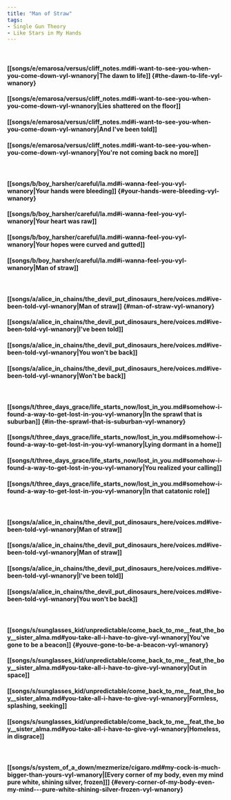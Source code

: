 ```yaml
---
title: "Man of Straw"
tags:
- Single Gun Theory
- Like Stars in My Hands
---
```

&nbsp;
#### [[songs/e/emarosa/versus/cliff_notes.md#i-want-to-see-you-when-you-come-down-vyl-wnanory|The dawn to life]] {#the-dawn-to-life-vyl-wnanory}
#### [[songs/e/emarosa/versus/cliff_notes.md#i-want-to-see-you-when-you-come-down-vyl-wnanory|Lies shattered on the floor]]
#### [[songs/e/emarosa/versus/cliff_notes.md#i-want-to-see-you-when-you-come-down-vyl-wnanory|And I've been told]]
#### [[songs/e/emarosa/versus/cliff_notes.md#i-want-to-see-you-when-you-come-down-vyl-wnanory|You're not coming back no more]]
&nbsp;
#### [[songs/b/boy_harsher/careful/la.md#i-wanna-feel-you-vyl-wnanory|Your hands were bleeding]] {#your-hands-were-bleeding-vyl-wnanory}
#### [[songs/b/boy_harsher/careful/la.md#i-wanna-feel-you-vyl-wnanory|Your heart was raw]]
#### [[songs/b/boy_harsher/careful/la.md#i-wanna-feel-you-vyl-wnanory|Your hopes were curved and gutted]]
#### [[songs/b/boy_harsher/careful/la.md#i-wanna-feel-you-vyl-wnanory|Man of straw]]
&nbsp;
#### [[songs/a/alice_in_chains/the_devil_put_dinosaurs_here/voices.md#ive-been-told-vyl-wnanory|Man of straw]] {#man-of-straw-vyl-wnanory}
#### [[songs/a/alice_in_chains/the_devil_put_dinosaurs_here/voices.md#ive-been-told-vyl-wnanory|I've been told]]
#### [[songs/a/alice_in_chains/the_devil_put_dinosaurs_here/voices.md#ive-been-told-vyl-wnanory|You won't be back]]
#### [[songs/a/alice_in_chains/the_devil_put_dinosaurs_here/voices.md#ive-been-told-vyl-wnanory|Won't be back]]
&nbsp;
#### [[songs/t/three_days_grace/life_starts_now/lost_in_you.md#somehow-i-found-a-way-to-get-lost-in-you-vyl-wnanory|In the sprawl that is suburban]] {#in-the-sprawl-that-is-suburban-vyl-wnanory}
#### [[songs/t/three_days_grace/life_starts_now/lost_in_you.md#somehow-i-found-a-way-to-get-lost-in-you-vyl-wnanory|Lying dormant in a home]]
#### [[songs/t/three_days_grace/life_starts_now/lost_in_you.md#somehow-i-found-a-way-to-get-lost-in-you-vyl-wnanory|You realized your calling]]
#### [[songs/t/three_days_grace/life_starts_now/lost_in_you.md#somehow-i-found-a-way-to-get-lost-in-you-vyl-wnanory|In that catatonic role]]
&nbsp;
#### [[songs/a/alice_in_chains/the_devil_put_dinosaurs_here/voices.md#ive-been-told-vyl-wnanory|Man of straw]]
#### [[songs/a/alice_in_chains/the_devil_put_dinosaurs_here/voices.md#ive-been-told-vyl-wnanory|Man of straw]]
#### [[songs/a/alice_in_chains/the_devil_put_dinosaurs_here/voices.md#ive-been-told-vyl-wnanory|I've been told]]
#### [[songs/a/alice_in_chains/the_devil_put_dinosaurs_here/voices.md#ive-been-told-vyl-wnanory|You won't be back]]
&nbsp;
#### [[songs/s/sunglasses_kid/unpredictable/come_back_to_me__feat_the_boy__sister_alma.md#you-take-all-i-have-to-give-vyl-wnanory|You've gone to be a beacon]] {#youve-gone-to-be-a-beacon-vyl-wnanory}
#### [[songs/s/sunglasses_kid/unpredictable/come_back_to_me__feat_the_boy__sister_alma.md#you-take-all-i-have-to-give-vyl-wnanory|Out in space]]
#### [[songs/s/sunglasses_kid/unpredictable/come_back_to_me__feat_the_boy__sister_alma.md#you-take-all-i-have-to-give-vyl-wnanory|Formless, splashing, seeking]]
#### [[songs/s/sunglasses_kid/unpredictable/come_back_to_me__feat_the_boy__sister_alma.md#you-take-all-i-have-to-give-vyl-wnanory|Homeless, in disgrace]]
&nbsp;
#### [[songs/s/system_of_a_down/mezmerize/cigaro.md#my-cock-is-much-bigger-than-yours-vyl-wnanory|[Every corner of my body, even my mind   pure white, shining silver, frozen]]] {#every-corner-of-my-body-even-my-mind---pure-white-shining-silver-frozen-vyl-wnanory}
